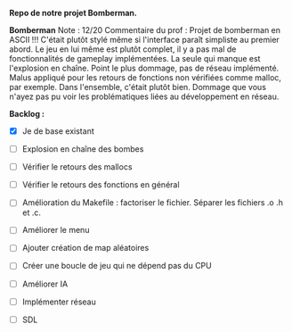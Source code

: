 **Repo de notre projet Bomberman.**


**Bomberman**
Note : 12/20
Commentaire du prof :
Projet de bomberman en ASCII !!! C'était plutôt stylé même si l'interface paraît simpliste au premier abord. Le jeu en lui même est plutôt complet, il y a pas mal de fonctionnalités de gameplay implémentées. La seule qui manque est l'explosion en chaîne. Point le plus dommage, pas de réseau implémenté. Malus appliqué pour les retours de fonctions non vérifiées comme malloc, par exemple. Dans l'ensemble, c'était plutôt bien. Dommage que vous n'ayez pas pu voir les problématiques liées au développement en réseau.


**Backlog :**
- [x] Je de base existant
- [ ] Explosion en chaîne des bombes
- [ ] Vérifier le retours des mallocs
- [ ] Vérifier le retours des fonctions en général
- [ ] Amélioration du Makefile : factoriser le fichier. Séparer les fichiers .o .h et .c.
- [ ] Améliorer le menu
- [ ] Ajouter création de map aléatoires
- [ ] Créer une boucle de jeu qui ne dépend pas du CPU
- [ ] Améliorer IA
- [ ] Implémenter réseau
- [ ] SDL

